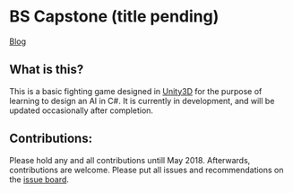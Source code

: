 # BS Capstone (title pending)

[Blog][blog]

## What is this?
This is a basic fighting game designed in [Unity3D][unity] for the purpose of learning to design an AI in C#.
It is currently in development, and will be updated occasionally after completion.

## Contributions:
Please hold any and all contributions untill May 2018.
Afterwards, contributions are welcome.
Please put all issues and recommendations on the [issue board][issue].

[unity]: https://unity3d.com/
[issue]: https://github.com/scdash/Capstone/issues
[blog]: https://stevescapstone.blogspot.com/
